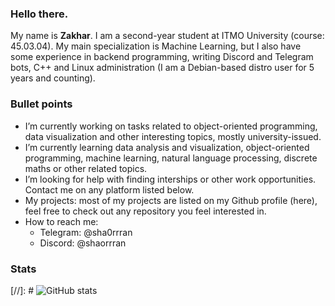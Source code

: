 ### Hello there.


My name is **Zakhar**. I am a second-year student at ITMO University (course: 45.03.04). My main specialization is Machine Learning, but I also have some experience in backend programming, writing Discord and Telegram bots, C++ and Linux administration (I am a Debian-based distro user for 5 years and counting). 

### Bullet points

- I’m currently working on tasks related to object-oriented programming, data visualization and other interesting topics, mostly university-issued.
- I’m currently learning data analysis and visualization, object-oriented programming, machine learning, natural language processing, discrete maths or other related topics.
- I’m looking for help with finding interships or other work opportunities. Contact me on any platform listed below.
- My projects: most of my projects are listed on my Github profile (here), feel free to check out any repository you feel interested in.
- How to reach me:
  * Telegram: @sha0rrran
  * Discord: @shaorrran

### Stats


[//]: # ![GitHub stats](https://github-readme-stats.vercel.app/api?username=Shaorrran&show_icons=true?count_private=true&theme=tokyonight)
